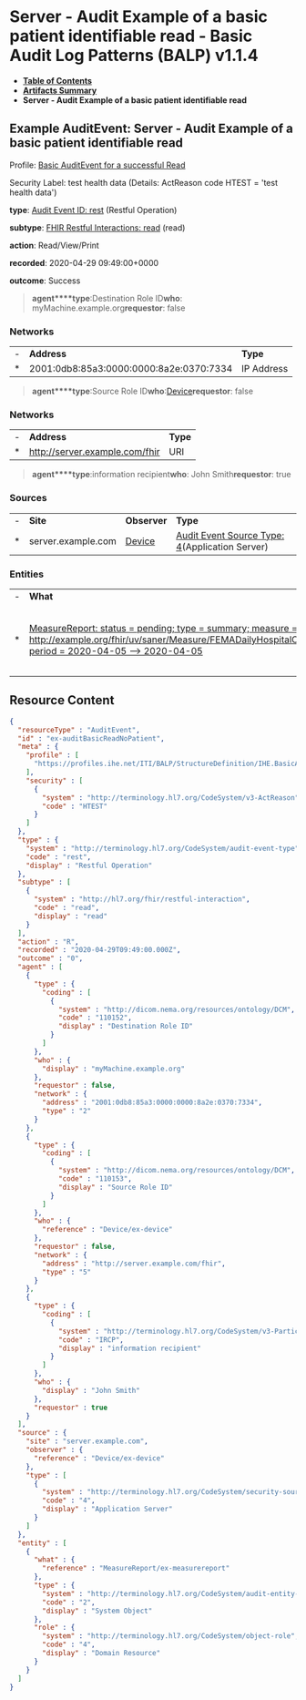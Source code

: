 # Server - Audit Example of a basic patient identifiable read - Basic Audit Log Patterns (BALP) v1.1.4

* [**Table of Contents**](toc.md)
* [**Artifacts Summary**](artifacts.md)
* **Server - Audit Example of a basic patient identifiable read**

## Example AuditEvent: Server - Audit Example of a basic patient identifiable read

Profile: [Basic AuditEvent for a successful Read](StructureDefinition-IHE.BasicAudit.Read.md)

Security Label: test health data (Details: ActReason code HTEST = 'test health data')

**type**: [Audit Event ID: rest](http://terminology.hl7.org/6.5.0/CodeSystem-audit-event-type.html#audit-event-type-rest) (Restful Operation)

**subtype**: [FHIR Restful Interactions: read](http://hl7.org/fhir/R4/codesystem-restful-interaction.html#restful-interaction-read) (read)

**action**: Read/View/Print

**recorded**: 2020-04-29 09:49:00+0000

**outcome**: Success

> **agent****type**:Destination Role ID**who**: myMachine.example.org**requestor**: false

### Networks

| | | |
| :--- | :--- | :--- |
| - | **Address** | **Type** |
| * | 2001:0db8:85a3:0000:0000:8a2e:0370:7334 | IP Address |


> **agent****type**:Source Role ID**who**:[Device](Device-ex-device.md)**requestor**: false

### Networks

| | | |
| :--- | :--- | :--- |
| - | **Address** | **Type** |
| * | http://server.example.com/fhir | URI |


> **agent****type**:information recipient**who**: John Smith**requestor**: true

### Sources

| | | | |
| :--- | :--- | :--- | :--- |
| - | **Site** | **Observer** | **Type** |
| * | server.example.com | [Device](Device-ex-device.md) | [Audit Event Source Type: 4](http://terminology.hl7.org/6.5.0/CodeSystem-security-source-type.html#security-source-type-4)(Application Server) |

### Entities

| | | | |
| :--- | :--- | :--- | :--- |
| - | **What** | **Type** | **Role** |
| * | [MeasureReport: status = pending; type = summary; measure = http://example.org/fhir/uv/saner/Measure/FEMADailyHospitalCOVID19Reporting; period = 2020-04-05 --> 2020-04-05](MeasureReport-ex-measurereport.md) | [Audit event entity type: 2](http://terminology.hl7.org/6.5.0/CodeSystem-audit-entity-type.html#audit-entity-type-2)(System Object) | [AuditEventEntityRole: 4](http://terminology.hl7.org/6.5.0/CodeSystem-object-role.html#object-role-4)(Domain Resource) |



## Resource Content

```json
{
  "resourceType" : "AuditEvent",
  "id" : "ex-auditBasicReadNoPatient",
  "meta" : {
    "profile" : [
      "https://profiles.ihe.net/ITI/BALP/StructureDefinition/IHE.BasicAudit.Read"
    ],
    "security" : [
      {
        "system" : "http://terminology.hl7.org/CodeSystem/v3-ActReason",
        "code" : "HTEST"
      }
    ]
  },
  "type" : {
    "system" : "http://terminology.hl7.org/CodeSystem/audit-event-type",
    "code" : "rest",
    "display" : "Restful Operation"
  },
  "subtype" : [
    {
      "system" : "http://hl7.org/fhir/restful-interaction",
      "code" : "read",
      "display" : "read"
    }
  ],
  "action" : "R",
  "recorded" : "2020-04-29T09:49:00.000Z",
  "outcome" : "0",
  "agent" : [
    {
      "type" : {
        "coding" : [
          {
            "system" : "http://dicom.nema.org/resources/ontology/DCM",
            "code" : "110152",
            "display" : "Destination Role ID"
          }
        ]
      },
      "who" : {
        "display" : "myMachine.example.org"
      },
      "requestor" : false,
      "network" : {
        "address" : "2001:0db8:85a3:0000:0000:8a2e:0370:7334",
        "type" : "2"
      }
    },
    {
      "type" : {
        "coding" : [
          {
            "system" : "http://dicom.nema.org/resources/ontology/DCM",
            "code" : "110153",
            "display" : "Source Role ID"
          }
        ]
      },
      "who" : {
        "reference" : "Device/ex-device"
      },
      "requestor" : false,
      "network" : {
        "address" : "http://server.example.com/fhir",
        "type" : "5"
      }
    },
    {
      "type" : {
        "coding" : [
          {
            "system" : "http://terminology.hl7.org/CodeSystem/v3-ParticipationType",
            "code" : "IRCP",
            "display" : "information recipient"
          }
        ]
      },
      "who" : {
        "display" : "John Smith"
      },
      "requestor" : true
    }
  ],
  "source" : {
    "site" : "server.example.com",
    "observer" : {
      "reference" : "Device/ex-device"
    },
    "type" : [
      {
        "system" : "http://terminology.hl7.org/CodeSystem/security-source-type",
        "code" : "4",
        "display" : "Application Server"
      }
    ]
  },
  "entity" : [
    {
      "what" : {
        "reference" : "MeasureReport/ex-measurereport"
      },
      "type" : {
        "system" : "http://terminology.hl7.org/CodeSystem/audit-entity-type",
        "code" : "2",
        "display" : "System Object"
      },
      "role" : {
        "system" : "http://terminology.hl7.org/CodeSystem/object-role",
        "code" : "4",
        "display" : "Domain Resource"
      }
    }
  ]
}

```
